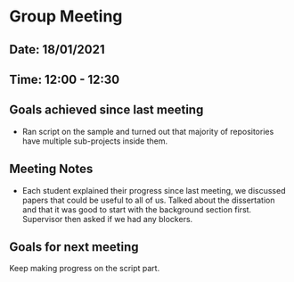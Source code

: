 # Group Meeting 
## Date: 18/01/2021
## Time: 12:00 - 12:30

## Goals achieved since last meeting

* Ran script on the sample and turned out that majority of repositories have multiple sub-projects inside them.

## Meeting Notes

* Each student explained their progress since last meeting, we discussed papers that could be useful to all of us. Talked about the dissertation and that it was good to start with the background section first. Supervisor then asked if we had any blockers.

## Goals for next meeting
Keep making progress on the script part.
